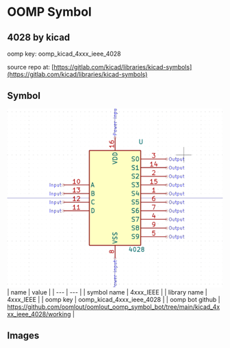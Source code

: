 # OOMP Symbol  
## 4028  by kicad  
  
oomp key: oomp_kicad_4xxx_ieee_4028  
  
source repo at: [https://gitlab.com/kicad/libraries/kicad-symbols](https://gitlab.com/kicad/libraries/kicad-symbols)  
## Symbol  
  
[![working.png](working_600.png)](working.png)  
| name | value | 
| --- | --- | 
| symbol name | 4xxx_IEEE | 
| library name | 4xxx_IEEE | 
| oomp key | oomp_kicad_4xxx_ieee_4028 | 
| oomp bot github | https://github.com/oomlout/oomlout_oomp_symbol_bot/tree/main/kicad_4xxx_ieee_4028/working | 
## Images  
